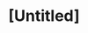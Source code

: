 ---
pid: RS310
title: "[Untitled]"
location_transcription: in my neighborhood 19103
zipcode: '19103'
outside_phl: 
neighborhood: Rittenhouse Square,Avenue of The Arts,Logan Square,Fitler Square
age: '72'
age_range: 70+
instagram: 
image_file_name: RS_310.jpg
proposal_transcription: |-
  Public Art
    Homeless-people
    Shelter- Pets
    Benches-Rocking Chair
  Comfortable statues etc. For kids and adults to climb on
  *must be able to climb on, over etc.
topic: Art,Class Structure,Environment
topic_summary: 0, 0, 0
type: Interactive
keywords_other: 
credit: 
image_labels: 
twitter: 
facebook: 
permalink: "/monuments/rs310/"
layout: item-page
---